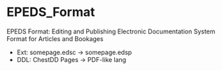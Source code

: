 # EPEDS_Format
EPEDS Format: Editing and Publishing Electronic Documentation System Format for Articles and Bookages

- Ext: somepage.edsc -> somepage.edsp
- DDL: ChestDD Pages -> PDF-like lang
